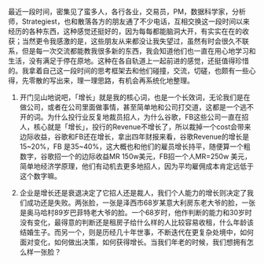 最近一段时间，密集见了蛮多人，各行各业，交易员，PM，数据科学家，分析师，Strategiest，也和散落各方的朋友通了不少电话，互相交换这一段时间以来经历的各种东西，这种感觉还挺好的，因为每每都能脑洞大开，有实实在在的收获；当然更令我感激的是，这些朋友从来都没让我失望过，虽然有时会很久不联系，但是每一次交流都能教我很多新的东西，我会知道他们也一直在用心地学习和生活，没有满足于停在原地。这种在各自轨道上一起前进的感觉，还挺值得珍惜的。我拿着自己这一段时间的思考框架去和他们碰撞，交流，切磋，也颇有一些心得，先零散的写出来，理一理思路，有机会再系统化地整理。

1. 开门见山地说吧，「增长」就是我的核心词，也是一个长效词，无论我们是在做公司，或者在公司里面做事情，甚至简单地和公司打交道，这都是一个逃不开的词。为什么投行业反复地裁员招人，为什么谷歌，FB这些公司一直在招人，核心就是「增长」，投行的Revenue不增长了，所以裁掉一个cost会带来边际收益，谷歌和FB还在增长，拿出四年财报来看，谷歌Revenue的增长是15~20%，FB 是35~40%，这大概也和他们的雇员增长持平，随便算一个粗数字，谷歌招一个的边际收益MR 150w美元，FB招一个人MR=250w 美元，简单地经济学原理，他们有动机去更多地招人，因为平均雇佣成本肯定远低于这个数字嘛。

2. 企业是增长还是衰退决定了它招人还是裁人，我们个人能力的增长则决定了我们成功还是失败。两张脸，一张是泽西市68岁某意大利房东老大爷的脸，一张是奥马哈村89岁巴菲特老大爷的脸。一个68岁时，他作判断的能力和30岁时没有变化，最得意的判断还是租房子给什么样的人比较容易收租，什么年龄该结婚生子。而另一个，则是历经几十年世事，不断迭代在更复杂处境中，如何面对变化，如何做出决策，如何获得增长。当我们年老的时候，我们想拥有怎么样一张脸？